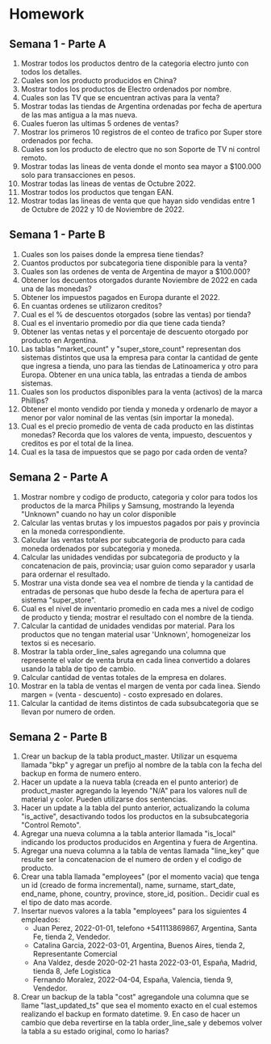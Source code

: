 # Homework

## Semana 1 - Parte A

1. Mostrar todos los productos dentro de la categoria electro junto con todos los detalles. 
2. Cuales son los producto producidos en China? 
3. Mostrar todos los productos de Electro ordenados por nombre. 
4. Cuales son las TV que se encuentran activas para la venta?
5. Mostrar todas las tiendas de Argentina ordenadas por fecha de apertura de las mas antigua a la mas nueva. 
6. Cuales fueron las ultimas 5 ordenes de ventas? 
7. Mostrar los primeros 10 registros de el conteo de trafico por Super store ordenados por fecha. 
8. Cuales son los producto de electro que no son Soporte de TV ni control remoto. 
9. Mostrar todas las lineas de venta donde el monto sea mayor a $100.000 solo para transacciones en pesos.
10. Mostrar todas las lineas de ventas de Octubre 2022.
11. Mostrar todos los productos que tengan EAN.
12. Mostrar todas las lineas de venta que que hayan sido vendidas entre 1 de Octubre de 2022 y 10 de Noviembre de 2022.


## Semana 1 - Parte B

1. Cuales son los paises donde la empresa tiene tiendas? 
2. Cuantos productos por subcategoria tiene disponible para la venta? 
3. Cuales son las ordenes de venta de Argentina de mayor a $100.000? 
4. Obtener los decuentos otorgados durante Noviembre de 2022 en cada una de las monedas?
5. Obtener los impuestos pagados en Europa durante el 2022. 
6. En cuantas ordenes se utilizaron creditos? 
7. Cual es el % de descuentos otorgados (sobre las ventas) por tienda?
8. Cual es el inventario promedio por dia que tiene cada tienda?
9. Obtener las ventas netas y el porcentaje de descuento otorgado por producto en Argentina. 
10. Las tablas "market_count" y "super_store_count" representan dos sistemas distintos que usa la empresa para contar la cantidad de gente que ingresa a tienda, uno para las tiendas de Latinoamerica y otro para Europa. Obtener en una unica tabla, las entradas a tienda de ambos sistemas. 
11. Cuales son los productos disponibles para la venta (activos) de la marca Phillips? 
12. Obtener el monto vendido por tienda y moneda y ordenarlo de mayor a menor por valor nominal de las ventas (sin importar la moneda). 
13. Cual es el precio promedio de venta de cada producto en las distintas monedas? Recorda que los valores de venta, impuesto, descuentos y creditos es por el total de la linea.
14. Cual es la tasa de impuestos que se pago por cada orden de venta?


## Semana 2 - Parte A

1. Mostrar nombre y codigo de producto, categoria y color para todos los productos de la marca Philips y Samsung, mostrando la leyenda "Unknown" cuando no hay un color disponible
2. Calcular las ventas brutas y los impuestos pagados por pais y provincia en la moneda correspondiente.
3. Calcular las ventas totales por subcategoria de producto para cada moneda ordenados por subcategoria y moneda.
4. Calcular las unidades vendidas por subcategoria de producto y la concatenacion de pais, provincia; usar guion como separador y usarla para ordernar el resultado.
5. Mostrar una vista donde sea vea el nombre de tienda y la cantidad de entradas de personas que hubo desde la fecha de apertura para el sistema "super_store". 
6. Cual es el nivel de inventario promedio en cada mes a nivel de codigo de producto y tienda; mostrar el resultado con el nombre de la tienda.
7. Calcular la cantidad de unidades vendidas por material. Para los productos que no tengan material usar 'Unknown', homogeneizar los textos si es necesario.
8. Mostrar la tabla order_line_sales agregando una columna que represente el valor de venta bruta en cada linea convertido a dolares usando la tabla de tipo de cambio.
9. Calcular cantidad de ventas totales de la empresa en dolares.
10. Mostrar en la tabla de ventas el margen de venta por cada linea. Siendo margen = (venta - descuento) - costo expresado en dolares.
11. Calcular la cantidad de items distintos de cada subsubcategoria que se llevan por numero de orden.



## Semana 2 - Parte B
1. Crear un backup de la tabla product_master. Utilizar un esquema llamada "bkp" y agregar un prefijo al nombre de la tabla con la fecha del backup en forma de numero entero.
2. Hacer un update a la nueva tabla (creada en el punto anterior) de product_master agregando la leyendo "N/A" para los valores null de material y color. Pueden utilizarse dos sentencias.
3. Hacer un update a la tabla del punto anterior, actualizando la columa "is_active", desactivando todos los productos en la subsubcategoria "Control Remoto". 
4. Agregar una nueva columna a la tabla anterior llamada "is_local" indicando los productos producidos en Argentina y fuera de Argentina.
5. Agregar una nueva columna a la tabla de ventas llamada "line_key" que resulte ser la concatenacion de el numero de orden y el codigo de producto.  
6. Crear una tabla llamada "employees" (por el momento vacia) que tenga un id (creado de forma incremental), name, surname, start_date, end_name, phone, country, province, store_id, position.. Decidir cual es el tipo de dato mas acorde.
7. Insertar nuevos valores a la tabla "employees" para los siguientes 4 empleados: 
	- Juan Perez, 2022-01-01, telefono +541113869867, Argentina, Santa Fe, tienda 2, Vendedor. 
	- Catalina Garcia, 2022-03-01, Argentina, Buenos Aires, tienda 2, Representante Comercial
	- Ana Valdez, desde 2020-02-21 hasta 2022-03-01, España, Madrid, tienda 8, Jefe Logistica
	- Fernando Moralez, 2022-04-04, España, Valencia, tienda 9, Vendedor.
8. Crear un backup de la tabla "cost" agregandole una columna que se llame "last_updated_ts" que sea el momento exacto en el cual estemos realizando el backup en formato datetime. 9. En caso de hacer un cambio que deba revertirse en la tabla order_line_sale y debemos volver la tabla a su estado original, como lo harias?
